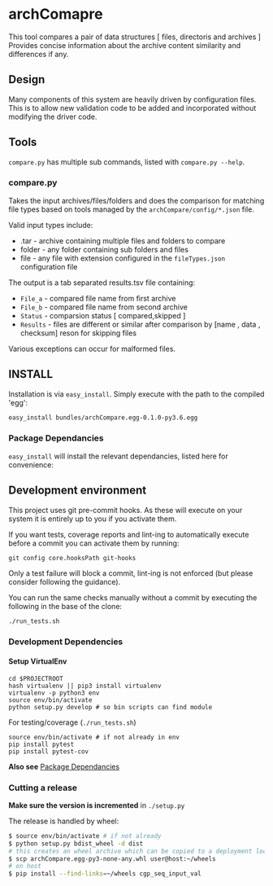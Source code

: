 # archComapre
This tool compares a pair of data structures [ files, directoris and archives ]
Provides concise information about the archive content similarity and differences if any.

## Design

Many components of this system are heavily driven by configuration files.  This
is to allow new validation code to be added and incorporated without modifying
the driver code.

## Tools

`compare.py` has multiple sub commands, listed with `compare.py --help`.

### compare.py

Takes the input archives/files/folders and does the comparison for matching file types
based on tools managed by the `archCompare/config/*.json`
file. 

Valid input types include:

* .tar - archive containing multiple files and folders to compare
* folder - any folder containing sub folders and files
* file - any file with extension configured in the `fileTypes.json` configuration file

The output is a tab separated results.tsv file containing:

* `File_a`  - compared file name  from first archive
* `File_b`  - compared file name  from second archive 
* `Status`  - comparsion status [ compared,skipped ]
* `Results` - files are different or similar after comparison by [name , data , checksum]
                reson for skipping files

Various exceptions can occur for malformed files.

## INSTALL

Installation is via `easy_install`.  Simply execute with the path to the compiled
'egg':

```bash
easy_install bundles/archCompare.egg-0.1.0-py3.6.egg
```

### Package Dependancies

`easy_install` will install the relevant dependancies, listed here for convenience:

## Development environment

This project uses git pre-commit hooks.  As these will execute on your system it
is entirely up to you if you activate them.

If you want tests, coverage reports and lint-ing to automatically execute before
a commit you can activate them by running:

```
git config core.hooksPath git-hooks
```

Only a test failure will block a commit, lint-ing is not enforced (but please consider
following the guidance).

You can run the same checks manually without a commit by executing the following
in the base of the clone:

```bash
./run_tests.sh
```

### Development Dependencies

#### Setup VirtualEnv

```
cd $PROJECTROOT
hash virtualenv || pip3 install virtualenv
virtualenv -p python3 env
source env/bin/activate
python setup.py develop # so bin scripts can find module
```

For testing/coverage (`./run_tests.sh`)

```
source env/bin/activate # if not already in env
pip install pytest
pip install pytest-cov
```

__Also see__ [Package Dependancies](#package-dependancies)

### Cutting a release

__Make sure the version is incremented__ in `./setup.py`

The release is handled by wheel:

```bash
$ source env/bin/activate # if not already
$ python setup.py bdist_wheel -d dist
# this creates an wheel archive which can be copied to a deployment location, e.g.
$ scp archCompare.egg-py3-none-any.whl user@host:~/wheels
# on host
$ pip install --find-links=~/wheels cgp_seq_input_val
```
